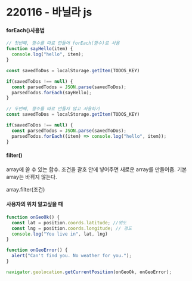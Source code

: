 # 220116 - 바닐라 js

#### forEach()사용법

```javascript
// 첫번째, 함수를 따로 만들어 forEach(함수)로 사용
function sayHello(item) {
  console.log("hello", item);
}

const savedToDos = localStorage.getItem(TODOS_KEY)

if(savedToDos !== null) {
  const parsedTodos = JSON.parse(savedToDos);
  parsedTodos.forEach(sayHello);
}
```

```javascript
// 두번째, 함수를 따로 만들지 않고 사용하기 
const savedToDos = localStorage.getItem(TODOS_KEY)

if(savedToDos !== null) {
  const parsedTodos = JSON.parse(savedToDos);
  parsedTodos.forEach((item) => console.log("hello", item));
}
```



#### filter()

array에 쓸 수 있는 함수. 조건을 괄호 안에 넣어주면 새로운 array를 만들어줌. 기본 array는 바뀌지 않는다.

array.filter(조건)



#### 사용자의 위치 알고싶을 때

```javascript
function onGeoOk() {
  const lat = position.coords.latitude; //위도
  const lng = position.coords.longitude; // 경도
  console.log("You live in", lat, lng)
}

function onGeoError() {
  alert("Can't find you. No weather for you.");
}

navigator.geolocation.getCurrentPosition(onGeoOk, onGeoError);
```

